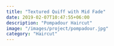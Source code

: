 ```yaml
---
title: "Textured Quiff with Mid Fade"
date: 2019-02-07T10:47:55+06:00
description: "Pompadour Haircut"
image: "/images/project/pompadour.jpg"
category: "Haircut"
---
```


